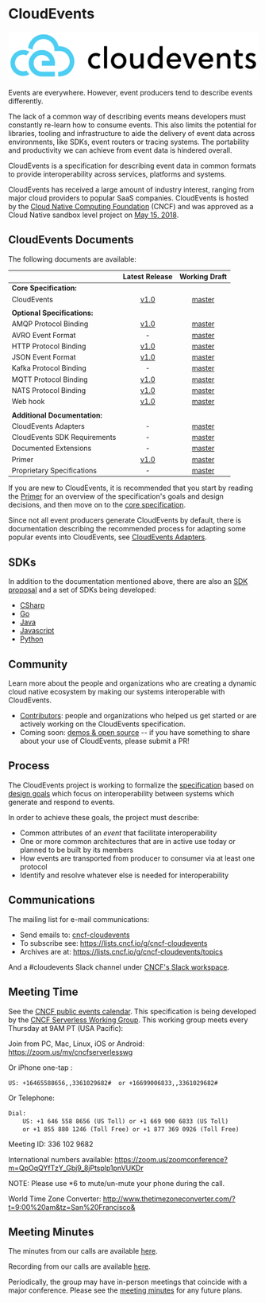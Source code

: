 # CloudEvents

![CloudEvents logo](https://github.com/cncf/artwork/blob/master/projects/cloudevents/horizontal/color/cloudevents-horizontal-color.png)

Events are everywhere. However, event producers tend to describe events
differently.

The lack of a common way of describing events means developers must constantly
re-learn how to consume events. This also limits the potential for libraries,
tooling and infrastructure to aide the delivery of event data across
environments, like SDKs, event routers or tracing systems. The portability and
productivity we can achieve from event data is hindered overall.

CloudEvents is a specification for describing event data in common formats to
provide interoperability across services, platforms and systems.

CloudEvents has received a large amount of industry interest, ranging from major
cloud providers to popular SaaS companies. CloudEvents is hosted by the
[Cloud Native Computing Foundation](https://cncf.io) (CNCF) and was approved as
a Cloud Native sandbox level project on
[May 15, 2018](https://docs.google.com/presentation/d/1KNSv70fyTfSqUerCnccV7eEC_ynhLsm9A_kjnlmU_t0/edit#slide=id.g37acf52904_1_41).

## CloudEvents Documents

The following documents are available:

|                               |                                 Latest Release                                 |                                    Working Draft                                    |
| :---------------------------- | :----------------------------------------------------------------------------: | :---------------------------------------------------------------------------------: |
| **Core Specification:**       |
| CloudEvents                   |         [v1.0](https://github.com/cloudevents/spec/blob/v1.0/spec.md)          |          [master](https://github.com/cloudevents/spec/blob/master/spec.md)          |
|                               |
| **Optional Specifications:**  |
| AMQP Protocol Binding         | [v1.0](https://github.com/cloudevents/spec/blob/v1.0/amqp-protocol-binding.md) | [master](https://github.com/cloudevents/spec/blob/master/amqp-protocol-binding.md)  |
| AVRO Event Format             |                                       -                                        |                             [master](./avro-format.md)                              |
| HTTP Protocol Binding         | [v1.0](https://github.com/cloudevents/spec/blob/v1.0/http-protocol-binding.md) | [master](https://github.com/cloudevents/spec/blob/master/http-protocol-binding.md)  |
| JSON Event Format             |      [v1.0](https://github.com/cloudevents/spec/blob/v1.0/json-format.md)      |      [master](https://github.com/cloudevents/spec/blob/master/json-format.md)       |
| Kafka Protocol Binding        |                                       -                                        | [master](https://github.com/cloudevents/spec/blob/master/kafka-protocol-binding.md) |
| MQTT Protocol Binding         | [v1.0](https://github.com/cloudevents/spec/blob/v1.0/mqtt-protocol-binding.md) | [master](https://github.com/cloudevents/spec/blob/master/mqtt-protocol-binding.md)  |
| NATS Protocol Binding         | [v1.0](https://github.com/cloudevents/spec/blob/v1.0/nats-protocol-binding.md) | [master](https://github.com/cloudevents/spec/blob/master/nats-protocol-binding.md)  |
| Web hook                      |     [v1.0](https://github.com/cloudevents/spec/blob/v1.0/http-webhook.md)      |      [master](https://github.com/cloudevents/spec/blob/master/http-webhook.md)      |
|                               |
| **Additional Documentation:** |
| CloudEvents Adapters          |                                       -                                        |        [master](https://github.com/cloudevents/spec/blob/master/adapters.md)        |
| CloudEvents SDK Requirements  |                                       -                                        |          [master](https://github.com/cloudevents/spec/blob/master/SDK.md)           |
| Documented Extensions         |                                       -                                        | [master](https://github.com/cloudevents/spec/blob/master/documented-extensions.md)  |
| Primer                        |        [v1.0](https://github.com/cloudevents/spec/blob/v1.0/primer.md)         |         [master](https://github.com/cloudevents/spec/blob/master/primer.md)         |
| Proprietary Specifications    |                                       -                                        |   [master](https://github.com/cloudevents/spec/blob/master/proprietary-specs.md)    |

If you are new to CloudEvents, it is recommended that you start by reading the
[Primer](primer.md) for an overview of the specification's goals and design
decisions, and then move on to the [core specification](spec.md).

Since not all event producers generate CloudEvents by default, there is
documentation describing the recommended process for adapting some popular
events into CloudEvents, see
[CloudEvents Adapters](https://github.com/cloudevents/spec/blob/master/adapters.md).

## SDKs

In addition to the documentation mentioned above, there are also an
[SDK proposal](SDK.md) and a set of SDKs being developed:

- [CSharp](https://github.com/cloudevents/sdk-csharp)
- [Go](https://github.com/cloudevents/sdk-go)
- [Java](https://github.com/cloudevents/sdk-java)
- [Javascript](https://github.com/cloudevents/sdk-javascript)
- [Python](https://github.com/cloudevents/sdk-python)

## Community

Learn more about the people and organizations who are creating a dynamic cloud
native ecosystem by making our systems interoperable with CloudEvents.

- [Contributors](community/contributors.md): people and organizations who helped
  us get started or are actively working on the CloudEvents specification.
- Coming soon: [demos & open source](community/README.md) -- if you have
  something to share about your use of CloudEvents, please submit a PR!

## Process

The CloudEvents project is working to formalize the [specification](spec.md)
based on [design goals](primer.md#design-goals) which focus on interoperability
between systems which generate and respond to events.

In order to achieve these goals, the project must describe:

- Common attributes of an _event_ that facilitate interoperability
- One or more common architectures that are in active use today or planned to be
  built by its members
- How events are transported from producer to consumer via at least one protocol
- Identify and resolve whatever else is needed for interoperability

## Communications

The mailing list for e-mail communications:

- Send emails to: [cncf-cloudevents](mailto:cncf-cloudevents@lists.cncf.io)
- To subscribe see: https://lists.cncf.io/g/cncf-cloudevents
- Archives are at: https://lists.cncf.io/g/cncf-cloudevents/topics

And a #cloudevents Slack channel under
[CNCF's Slack workspace](https://slack.cncf.io/).

## Meeting Time

See the [CNCF public events calendar](https://www.cncf.io/community/calendar/).
This specification is being developed by the
[CNCF Serverless Working Group](https://github.com/cncf/wg-serverless). This
working group meets every Thursday at 9AM PT (USA Pacific):

Join from PC, Mac, Linux, iOS or Android: https://zoom.us/my/cncfserverlesswg

Or iPhone one-tap :

    US: +16465588656,,3361029682#  or +16699006833,,3361029682#

Or Telephone:

    Dial:
        US: +1 646 558 8656 (US Toll) or +1 669 900 6833 (US Toll)
        or +1 855 880 1246 (Toll Free) or +1 877 369 0926 (Toll Free)

Meeting ID: 336 102 9682

International numbers available:
https://zoom.us/zoomconference?m=QpOqQYfTzY_Gbj9_8jPtsplp1pnVUKDr

NOTE: Please use \*6 to mute/un-mute your phone during the call.

World Time Zone Converter:
http://www.thetimezoneconverter.com/?t=9:00%20am&tz=San%20Francisco&

## Meeting Minutes

The minutes from our calls are available
[here](https://docs.google.com/document/d/1OVF68rpuPK5shIHILK9JOqlZBbfe91RNzQ7u_P7YCDE/edit#).

Recording from our calls are available
[here](https://www.youtube.com/playlist?list=PLj6h78yzYM2Ph7YoBIgsZNW_RGJvNlFOt).

Periodically, the group may have in-person meetings that coincide with a major
conference. Please see the
[meeting minutes](https://docs.google.com/document/d/1OVF68rpuPK5shIHILK9JOqlZBbfe91RNzQ7u_P7YCDE/edit#)
for any future plans.
